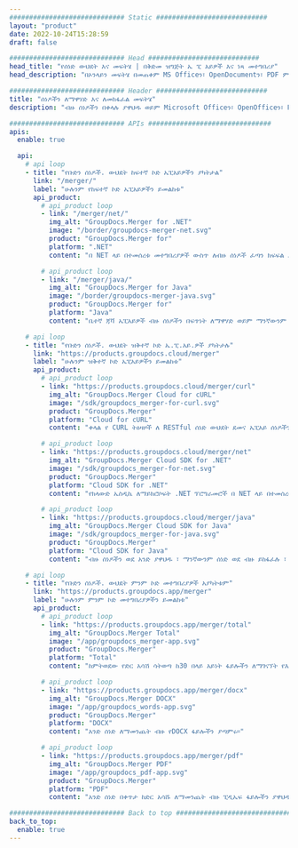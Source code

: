 ```yaml
---
############################# Static ############################
layout: "product"
date: 2022-10-24T15:28:59
draft: false

############################# Head ############################
head_title: "የሰነድ ውህደት እና መፍትሄ | በቅድመ ዝግጅት ኤ ፒ አይዎች እና ነጻ መተግበሪያ"
head_description: "በኦንላይን መፍትሄ በመጠቀም MS Officeን፣ OpenDocumentን፣ PDF ምስሎችን እና ሌሎች የፋይል ቅርጸቶችን አዋህድ እና ክፈል ወይም የመስመር ላይ ሰነድ ውህደት እና መከፋፈያ መተግበሪያን ተጠቀም።"

############################# Header ############################
title: "ሰነዶችን ለማዋሃድ እና ለመከፋፈል መፍትሄ"
description: "ብዙ ሰነዶችን በቀላሉ ያዋህዱ ወይም Microsoft Officeን፣ OpenOfficeን፣ PDF እና ሌሎች ሰነዶችን ወደ ገፆች ይከፋፍሏቸው።"

############################# APIs ###############################
apis:
  enable: true

  api:
    # api loop
    - title: "የቡድን ሰነዶች. ውህደት ከፍተኛ ኮድ ኤፒአይዎችን ያካትታል"
      link: "/merger/"
      label: "ሁሉንም የከፍተኛ ኮድ ኤፒአይዎችን ይመልከቱ"
      api_product:
        # api_product loop
        - link: "/merger/net/"
          img_alt: "GroupDocs.Merger for .NET"
          image: "/border/groupdocs-merger-net.svg"
          product: "GroupDocs.Merger for"
          platform: ".NET"
          content: "በ NET ላይ በተመሰረቱ መተግበሪያዎች ውስጥ ለብዙ ሰነዶች ፈጣን ክፍፍል እና ውህደት ባህሪን ለመተግበር የሚያግዝዎት በPremise APIs ላይ።"

        # api_product loop
        - link: "/merger/java/"
          img_alt: "GroupDocs.Merger for Java"
          image: "/border/groupdocs-merger-java.svg"
          product: "GroupDocs.Merger for"
          platform: "Java"
          content: "ቤተኛ ጃቫ ኤፒአይዎች ብዙ ሰነዶችን በፍጥነት ለማዋሃድ ወይም ማንኛውንም ሰነድ በጃቫ በተመሰረቱ መተግበሪያዎችዎ ውስጥ ወደ ገፆች ለመከፋፈል።"

    # api loop
    - title: "የቡድን ሰነዶች. ውህደት ዝቅተኛ ኮድ ኤ.ፒ.አይ.ዎች ያካትታሉ"
      link: "https://products.groupdocs.cloud/merger"
      label: "ሁሉንም ዝቅተኛ ኮድ ኤፒአይዎችን ይመልከቱ"
      api_product:
        # api_product loop
        - link: "https://products.groupdocs.cloud/merger/curl"
          img_alt: "GroupDocs.Merger Cloud for cURL"
          image: "/sdk/groupdocs_merger-for-curl.svg"
          product: "GroupDocs.Merger"
          platform: "Cloud for cURL"
          content: "ቀላል የ CURL ትዕዛዞች ለ RESTful ሰነድ ውህደት ደመና ኤፒአይ ሰነዶችን በማዋሃድ እና በተለያዩ የሚደገፉ ታዋቂ የሰነድ ቅርጸቶች መካከል እንዲከፋፈል።"

        # api_product loop
        - link: "https://products.groupdocs.cloud/merger/net"
          img_alt: "GroupDocs.Merger Cloud SDK for .NET"
          image: "/sdk/groupdocs_merger-for-net.svg"
          product: "GroupDocs.Merger"
          platform: "Cloud SDK for .NET"
          content: "የክላውድ ኤስዲኬ ለማይክሮሶፍት .NET ፕሮግራመሮች በ NET ላይ በተመሰረቱ አፕሊኬሽኖቻቸው ውስጥ ለብዙ ሰነዶች ፈጣን ውህደት እና መከፋፈል ባህሪን እንዲተገብሩ የሚያግዝ።"

        # api_product loop
        - link: "https://products.groupdocs.cloud/merger/java"
          img_alt: "GroupDocs.Merger Cloud SDK for Java"
          image: "/sdk/groupdocs_merger-for-java.svg"
          product: "GroupDocs.Merger"
          platform: "Cloud SDK for Java"
          content: "ብዙ ሰነዶችን ወደ አንድ ያዋህዱ ፣ ማንኛውንም ሰነድ ወደ ብዙ ይከፋፈሉ ፣ እንደገና ይዘዙ ፣ ይተኩ ወይም የገጽ አቀማመጥን በጃቫ መተግበሪያዎች ይለውጡ።"

    # api loop
    - title: "የቡድን ሰነዶች. ውህደት ምንም ኮድ መተግበሪያዎች አያካትቱም"
      link: "https://products.groupdocs.app/merger"
      label: "ሁሉንም ምንም ኮድ መተግበሪያዎችን ይመልከቱ"
      api_product:
        # api_product loop
        - link: "https://products.groupdocs.app/merger/total"
          img_alt: "GroupDocs.Merger Total"
          image: "/app/groupdocs_merger-app.svg"
          product: "GroupDocs.Merger"
          platform: "Total"
          content: "ከምትወደው የድር አሳሽ ሳትወጣ ከ30 በላይ አይነት ፋይሎችን ለማገናኘት የእኛን ነፃ የመስመር ላይ መተግበሪያ ሞክር።"

        # api_product loop
        - link: "https://products.groupdocs.app/merger/docx"
          img_alt: "GroupDocs.Merger DOCX"
          image: "/app/groupdocs_words-app.svg"
          product: "GroupDocs.Merger"
          platform: "DOCX"
          content: "አንድ ሰነድ ለማመንጨት ብዙ የDOCX ፋይሎችን ያጣምሩ።"

        # api_product loop
        - link: "https://products.groupdocs.app/merger/pdf"
          img_alt: "GroupDocs.Merger PDF"
          image: "/app/groupdocs_pdf-app.svg"
          product: "GroupDocs.Merger"
          platform: "PDF"
          content: "አንድ ሰነድ በቀጥታ ከድር አሳሹ ለማመንጨት ብዙ ፒዲኤፍ ፋይሎችን ያዋህዱ።"

############################# Back to top ###############################
back_to_top:
  enable: true
---
```

